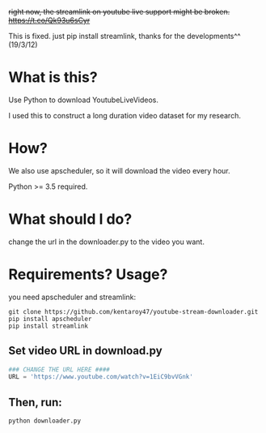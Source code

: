~~right now, the streamlink on youtube live support might be broken. https://t.co/Qk93u6sCyr~~

This is fixed. just pip install streamlink, thanks for the developments^^ (19/3/12)


# What is this?
Use Python to download YoutubeLiveVideos.

I used this to construct a long duration video dataset for my research.

# How?
We also use apscheduler, so it will download the video every hour.

Python >= 3.5 required.

# What should I do?
change the url in the downloader.py to the video you want.

# Requirements? Usage?
you need apscheduler and streamlink:

```
git clone https://github.com/kentaroy47/youtube-stream-downloader.git
pip install apscheduler
pip install streamlink
```

## Set video URL in download.py
```download.py
### CHANGE THE URL HERE ####
URL = 'https://www.youtube.com/watch?v=1EiC9bvVGnk'
```

## Then, run:

```
python downloader.py

```
